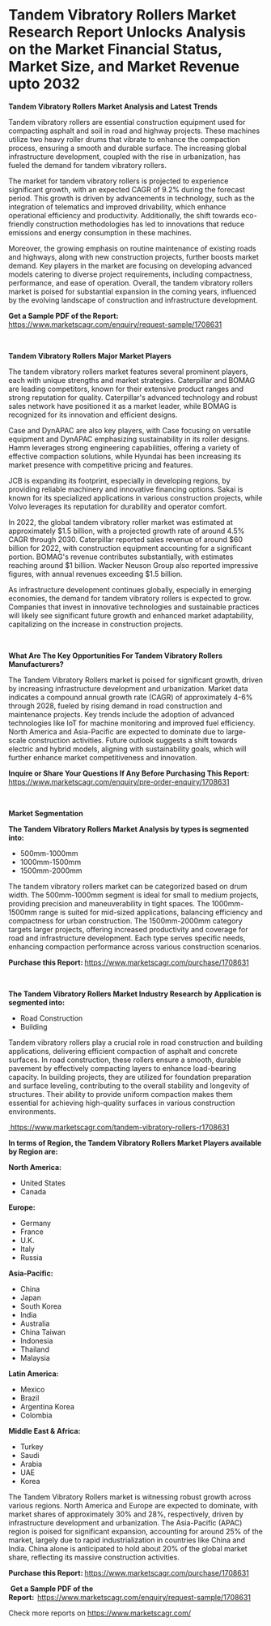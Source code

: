 <p><h1>Tandem Vibratory Rollers Market Research Report Unlocks Analysis on the Market Financial Status, Market Size, and Market Revenue upto 2032</h1></p><p><strong>Tandem Vibratory Rollers Market Analysis and Latest Trends</strong></p>
<p><p>Tandem vibratory rollers are essential construction equipment used for compacting asphalt and soil in road and highway projects. These machines utilize two heavy roller drums that vibrate to enhance the compaction process, ensuring a smooth and durable surface. The increasing global infrastructure development, coupled with the rise in urbanization, has fueled the demand for tandem vibratory rollers. </p><p>The market for tandem vibratory rollers is projected to experience significant growth, with an expected CAGR of 9.2% during the forecast period. This growth is driven by advancements in technology, such as the integration of telematics and improved drivability, which enhance operational efficiency and productivity. Additionally, the shift towards eco-friendly construction methodologies has led to innovations that reduce emissions and energy consumption in these machines.</p><p>Moreover, the growing emphasis on routine maintenance of existing roads and highways, along with new construction projects, further boosts market demand. Key players in the market are focusing on developing advanced models catering to diverse project requirements, including compactness, performance, and ease of operation. Overall, the tandem vibratory rollers market is poised for substantial expansion in the coming years, influenced by the evolving landscape of construction and infrastructure development.</p></p>
<p><strong>Get a Sample PDF of the Report:&nbsp;</strong> <a href="https://www.marketscagr.com/enquiry/request-sample/1708631?utm_campaign=1166&utm_medium=2&utm_source=Github&utm_content=ia&utm_term=27032025&utm_id=tandem-vibratory-rollers">https://www.marketscagr.com/enquiry/request-sample/1708631</a></p>
<p>&nbsp;</p>
<p><strong>Tandem Vibratory Rollers Major Market Players</strong></p>
<p><p>The tandem vibratory rollers market features several prominent players, each with unique strengths and market strategies. Caterpillar and BOMAG are leading competitors, known for their extensive product ranges and strong reputation for quality. Caterpillar's advanced technology and robust sales network have positioned it as a market leader, while BOMAG is recognized for its innovation and efficient designs.</p><p>Case and DynAPAC are also key players, with Case focusing on versatile equipment and DynAPAC emphasizing sustainability in its roller designs. Hamm leverages strong engineering capabilities, offering a variety of effective compaction solutions, while Hyundai has been increasing its market presence with competitive pricing and features.</p><p>JCB is expanding its footprint, especially in developing regions, by providing reliable machinery and innovative financing options. Sakai is known for its specialized applications in various construction projects, while Volvo leverages its reputation for durability and operator comfort.</p><p>In 2022, the global tandem vibratory roller market was estimated at approximately $1.5 billion, with a projected growth rate of around 4.5% CAGR through 2030. Caterpillar reported sales revenue of around $60 billion for 2022, with construction equipment accounting for a significant portion. BOMAG's revenue contributes substantially, with estimates reaching around $1 billion. Wacker Neuson Group also reported impressive figures, with annual revenues exceeding $1.5 billion.</p><p>As infrastructure development continues globally, especially in emerging economies, the demand for tandem vibratory rollers is expected to grow. Companies that invest in innovative technologies and sustainable practices will likely see significant future growth and enhanced market adaptability, capitalizing on the increase in construction projects.</p></p>
<p>&nbsp;</p>
<p><strong>What Are The Key Opportunities For Tandem Vibratory Rollers Manufacturers?</strong></p>
<p><p>The Tandem Vibratory Rollers market is poised for significant growth, driven by increasing infrastructure development and urbanization. Market data indicates a compound annual growth rate (CAGR) of approximately 4-6% through 2028, fueled by rising demand in road construction and maintenance projects. Key trends include the adoption of advanced technologies like IoT for machine monitoring and improved fuel efficiency. North America and Asia-Pacific are expected to dominate due to large-scale construction activities. Future outlook suggests a shift towards electric and hybrid models, aligning with sustainability goals, which will further enhance market competitiveness and innovation.</p></p>
<p><strong>Inquire or Share Your Questions If Any Before Purchasing This Report:</strong> <a href="https://www.marketscagr.com/enquiry/pre-order-enquiry/1708631?utm_campaign=1166&utm_medium=2&utm_source=Github&utm_content=ia&utm_term=27032025&utm_id=tandem-vibratory-rollers">https://www.marketscagr.com/enquiry/pre-order-enquiry/1708631</a></p>
<p>&nbsp;</p>
<p><strong>Market Segmentation</strong></p>
<p><strong>The Tandem Vibratory Rollers Market Analysis by types is segmented into:</strong></p>
<p><ul><li>500mm-1000mm</li><li>1000mm-1500mm</li><li>1500mm-2000mm</li></ul></p>
<p><p>The tandem vibratory rollers market can be categorized based on drum width. The 500mm-1000mm segment is ideal for small to medium projects, providing precision and maneuverability in tight spaces. The 1000mm-1500mm range is suited for mid-sized applications, balancing efficiency and compactness for urban construction. The 1500mm-2000mm category targets larger projects, offering increased productivity and coverage for road and infrastructure development. Each type serves specific needs, enhancing compaction performance across various construction scenarios.</p></p>
<p><strong>Purchase this Report:&nbsp;</strong><a href="https://www.marketscagr.com/purchase/1708631?utm_campaign=1166&utm_medium=2&utm_source=Github&utm_content=ia&utm_term=27032025&utm_id=tandem-vibratory-rollers">https://www.marketscagr.com/purchase/1708631</a></p>
<p>&nbsp;</p>
<p><strong>The Tandem Vibratory Rollers Market Industry Research by Application is segmented into:</strong></p>
<p><ul><li>Road Construction</li><li>Building</li></ul></p>
<p><p>Tandem vibratory rollers play a crucial role in road construction and building applications, delivering efficient compaction of asphalt and concrete surfaces. In road construction, these rollers ensure a smooth, durable pavement by effectively compacting layers to enhance load-bearing capacity. In building projects, they are utilized for foundation preparation and surface leveling, contributing to the overall stability and longevity of structures. Their ability to provide uniform compaction makes them essential for achieving high-quality surfaces in various construction environments.</p></p>
<p><a href="https://www.marketscagr.com/tandem-vibratory-rollers-r1708631?utm_campaign=1166&utm_medium=2&utm_source=Github&utm_content=ia&utm_term=27032025&utm_id=tandem-vibratory-rollers">&nbsp;https://www.marketscagr.com/tandem-vibratory-rollers-r1708631</a></p>
<p><strong>In terms of Region, the Tandem Vibratory Rollers Market Players available by Region are:</strong></p>
<p>
    <p> <strong> North America: </strong>
        <ul>
            <li>United States</li>
            <li>Canada</li>
        </ul>
        </p> 
    <p> <strong> Europe: </strong>
        <ul>
            <li>Germany</li>
            <li>France</li>
            <li>U.K.</li>
            <li>Italy</li>
            <li>Russia</li>
        </ul>
        </p> 
    <p> <strong> Asia-Pacific: </strong>
        <ul>
            <li>China</li>
            <li>Japan</li>
            <li>South Korea</li>
            <li>India</li>
            <li>Australia</li>
            <li>China Taiwan</li>
            <li>Indonesia</li>
            <li>Thailand</li>
            <li>Malaysia</li>
        </ul>
        </p> 
    <p> <strong> Latin America: </strong>
        <ul>
            <li>Mexico</li>
            <li>Brazil</li>
            <li>Argentina Korea</li>
            <li>Colombia</li>
        </ul>
        </p> 
    <p> <strong> Middle East & Africa: </strong>
        <ul>
            <li>Turkey</li>
            <li>Saudi</li>
            <li>Arabia</li>
            <li>UAE</li>
            <li>Korea</li>
        </ul>
    </p>
    </p>
<p><p>The Tandem Vibratory Rollers market is witnessing robust growth across various regions. North America and Europe are expected to dominate, with market shares of approximately 30% and 28%, respectively, driven by infrastructure development and urbanization. The Asia-Pacific (APAC) region is poised for significant expansion, accounting for around 25% of the market, largely due to rapid industrialization in countries like China and India. China alone is anticipated to hold about 20% of the global market share, reflecting its massive construction activities.</p></p>
<p><strong>Purchase this Report: </strong><a href="https://www.marketscagr.com/purchase/1708631?utm_campaign=1166&utm_medium=2&utm_source=Github&utm_content=ia&utm_term=27032025&utm_id=tandem-vibratory-rollers">https://www.marketscagr.com/purchase/1708631</a></p>
<p>&nbsp;<strong>Get a Sample PDF of the Report:&nbsp;&nbsp;</strong><a href="https://www.marketscagr.com/enquiry/request-sample/1708631?utm_campaign=1166&utm_medium=2&utm_source=Github&utm_content=ia&utm_term=27032025&utm_id=tandem-vibratory-rollers">https://www.marketscagr.com/enquiry/request-sample/1708631</a></p>
<p><strong></strong></p>
<p>Check more reports on <a href="https://www.marketscagr.com/?utm_campaign=1166&utm_medium=2&utm_source=Github&utm_content=ia&utm_term=27032025&utm_id=tandem-vibratory-rollers">https://www.marketscagr.com/</a></p>